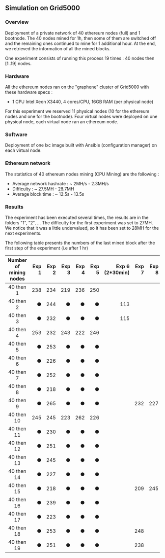 ## Simulation on Grid5000

### Overview

Deployment of a private network of 40 ethereum nodes (full) and 1 bootnode. The 40 nodes mined for 1h, then some of them are switched off and the remaining ones continued to mine for 1 additional hour.
At the end, we retrieved the information of all the mined blocks.

One experiment consists of running this process 19 times : 40 nodes then [1..19] nodes.


### Hardware

All the ethereum nodes ran on the "graphene" cluster of Grid5000 with these hardware specs :
  - 1 CPU Intel Xeon X3440, 4 cores/CPU, 16GB RAM (per physical node)

For this experiment we reserved 11 physical nodes (10 for the ethereum nodes and one for the bootnode). Four virtual nodes were deployed on one physical node, each virtual node ran an ethereum node.

### Software

Deployment of one lxc image built with Ansible (configuration manager) on each virtual node.

### Ethereum network

The statistics of 40 ethereum nodes mining (CPU Mining) are the following :

* Average network hashrate : ~ 2MH/s - 2.3MH/s
* Difficulty : ~ 27.5MH - 28.7MH
* Average block time : ~ 12.5s - 13.5s

### Results

The experiment has been executed several times, the results are in the folders "1", "2", ...
The difficulty for the first experiment was set to 27MH. We notice that it was a little undervalued, so it has been set to 28MH for the next experiments.

The following table presents the numbers of the last mined block after the first step of the experiment (i.e after 1 hr)

| Number of mining nodes | Exp 1 | Exp 2 | Exp 3 | Exp 4 | Exp 5 | Exp 6 (2*30min) | Exp 7 | Exp 8 |
|:----------------------:|------:|------:|------:|------:|------:|----------------:|------:|------:|
|       40 then 1        |   238 |   234 |   219 |   236 |   250 |                 |       |       |
|       40 then 2        |     ● |   244 |     ● |     ● |     ● |             113 |       |       |
|       40 then 3        |     ● |   232 |     ● |     ● |     ● |             115 |       |       |
|       40 then 4        |   253 |   232 |   243 |   222 |   246 |                 |       |       |
|       40 then 5        |     ● |   253 |     ● |     ● |     ● |                 |       |       |
|       40 then 6        |     ● |   226 |     ● |     ● |     ● |                 |       |       |
|       40 then 7        |     ● |   252 |     ● |     ● |     ● |                 |       |       |
|       40 then 8        |     ● |   218 |     ● |     ● |     ● |                 |       |       |
|       40 then 9        |     ● |   265 |     ● |     ● |     ● |                 |   232 |   227 |
|       40 then 10       |   245 |   245 |   223 |   262 |   226 |                 |       |       |
|       40 then 11       |     ● |   230 |     ● |     ● |     ● |                 |       |       |
|       40 then 12       |     ● |   251 |     ● |     ● |     ● |                 |       |       |
|       40 then 13       |     ● |   245 |     ● |     ● |     ● |                 |       |       |
|       40 then 14       |     ● |   227 |     ● |     ● |     ● |                 |       |       |
|       40 then 15       |     ● |   218 |     ● |     ● |     ● |                 |   209 |   245 |
|       40 then 16       |     ● |   239 |     ● |     ● |     ● |                 |       |       |
|       40 then 17       |     ● |   223 |     ● |     ● |     ● |                 |       |       |
|       40 then 18       |     ● |   253 |     ● |     ● |     ● |                 |   248 |       |
|       40 then 19       |     ● |   251 |     ● |     ● |     ● |                 |   238 |       |
